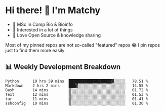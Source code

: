 # Hi there! 👋 I'm Matchy

- 🧬 MSc in Comp Bio & Bioinfo
- 🎈 Interested in a lot of things
- 💜 Love Open Source & knowledge sharing

Most of my pinned repos are not so-called "featured" repos 😂 I pin repos just to find them more easily

## 📊 Weekly Development Breakdown

<!--START_SECTION:waka-->

```text
Python      10 hrs 59 mins  ███████████████████▓░░░░░   78.51 %
Markdown    2 hrs 2 mins    ███▓░░░░░░░░░░░░░░░░░░░░░   14.55 %
Bash        14 mins         ▒░░░░░░░░░░░░░░░░░░░░░░░░   01.72 %
Text        12 mins         ▒░░░░░░░░░░░░░░░░░░░░░░░░   01.53 %
tar         11 mins         ▒░░░░░░░░░░░░░░░░░░░░░░░░   01.41 %
sshconfig   10 mins         ▒░░░░░░░░░░░░░░░░░░░░░░░░   01.30 %
```

<!--END_SECTION:waka-->

